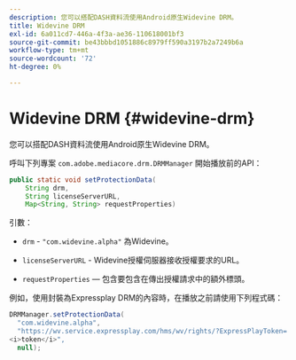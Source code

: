 ```yaml
---
description: 您可以搭配DASH資料流使用Android原生Widevine DRM。
title: Widevine DRM
exl-id: 6a011cd7-446a-4f3a-ae36-110618001bf3
source-git-commit: be43bbbd1051886c8979ff590a3197b2a7249b6a
workflow-type: tm+mt
source-wordcount: '72'
ht-degree: 0%

---
```


# Widevine DRM {#widevine-drm}

您可以搭配DASH資料流使用Android原生Widevine DRM。

呼叫下列專案 `com.adobe.mediacore.drm.DRMManager` 開始播放前的API：

```java
public static void setProtectionData( 
    String drm,  
    String licenseServerURL,   
    Map<String, String> requestProperties)
```

引數：

* `drm` - `"com.widevine.alpha"` 為Widevine。

* `licenseServerURL` - Widevine授權伺服器接收授權要求的URL。
* `requestProperties`  — 包含要包含在傳出授權請求中的額外標頭。

例如，使用封裝為Expressplay DRM的內容時，在播放之前請使用下列程式碼：

```java
DRMManager.setProtectionData( 
  "com.widevine.alpha",  
  "https://wv.service.expressplay.com/hms/wv/rights/?ExpressPlayToken= 
<i>token</i>",  
  null); 
```
